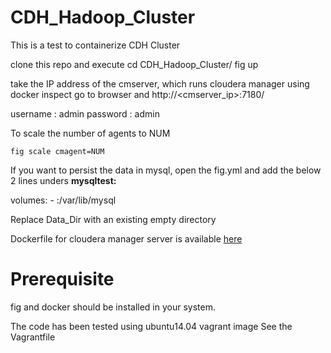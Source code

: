 CDH_Hadoop_Cluster
==================

This is a test to containerize CDH Cluster

clone this repo and execute
cd CDH_Hadoop_Cluster/
fig up

take the IP address of the cmserver, which runs cloudera manager using docker inspect
go to browser and http://<cmserver_ip>:7180/

username : admin
password : admin

To scale the number of agents to NUM

``fig scale cmagent=NUM``

If you want to persist the data in mysql, open the fig.yml and add the below 2 lines unders <b>mysqltest:</b>

volumes:
    - <Data Dir>:/var/lib/mysql

Replace Data_Dir with an existing empty directory

Dockerfile for cloudera manager server is available <a href="https://github.com/sebinjohn/cloudera_manager">here</a>

Prerequisite
====================

fig and docker should be installed in your system.


The code has been tested using ubuntu14.04 vagrant image See the Vagrantfile
